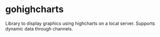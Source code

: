 gohighcharts
============

Library to display graphics using highcharts on a local server. Supports dynamic data through channels.
